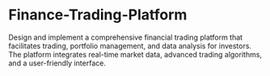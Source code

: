 # Finance-Trading-Platform
Design and implement a comprehensive financial trading platform that facilitates trading, portfolio management, and data analysis for investors. The platform integrates real-time market data, advanced trading algorithms, and a user-friendly interface.
